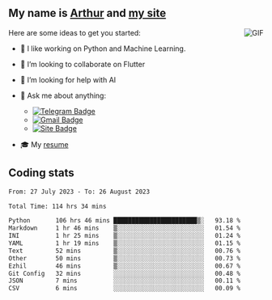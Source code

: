 
## My name is [Arthur](https://www.linkedin.com/in/arthur-novais-201420/) and [my site](https://arthurcn96.github.io/)

<!--
**Arthurcn96/Arthurcn96** is a ✨ _special_ ✨ repository because its `README.md` (this file) appears on your GitHub profile.
-->
<img align="right"  max-width="440" max-height="240" alt="GIF" src="https://raw.githubusercontent.com/Arthurcn96/Arthurcn96/master/helloThere.gif" />

Here are some ideas to get you started:

- 🤖 I like working on Python and Machine Learning.
- 👯 I’m looking to collaborate on Flutter
- 🤔 I’m looking for help with AI
- 💬 Ask me about anything:
    - [![Telegram Badge](https://img.shields.io/badge/-@Arthurcn9-0088cc?style=for-the-badge&logo=Telegram&logoColor=white)](https://t.me/Arthurcn9)
    - [![Gmail Badge](https://img.shields.io/badge/-@Arthurcn9-red?style=for-the-badge&logo=Gmail&logoColor=white)](mailto:Arthurcn96@gmail.com)
    - [![Site Badge](https://img.shields.io/badge/arthurcn96.github.io-informational?style=for-the-badge&logo=internetexplorer)](https://arthurcn96.github.io/)

- 🎓 My [resume](https://github.com/Arthurcn96/resume/blob/master/Resume_PT-BR.pdf)


## Coding stats
<!--START_SECTION:waka-->

```txt
From: 27 July 2023 - To: 26 August 2023

Total Time: 114 hrs 34 mins

Python       106 hrs 46 mins ███████████████████████▒░   93.18 %
Markdown     1 hr 46 mins    ▒░░░░░░░░░░░░░░░░░░░░░░░░   01.54 %
INI          1 hr 25 mins    ▒░░░░░░░░░░░░░░░░░░░░░░░░   01.24 %
YAML         1 hr 19 mins    ▒░░░░░░░░░░░░░░░░░░░░░░░░   01.15 %
Text         52 mins         ▒░░░░░░░░░░░░░░░░░░░░░░░░   00.76 %
Other        50 mins         ▒░░░░░░░░░░░░░░░░░░░░░░░░   00.73 %
Ezhil        46 mins         ▒░░░░░░░░░░░░░░░░░░░░░░░░   00.67 %
Git Config   32 mins         ░░░░░░░░░░░░░░░░░░░░░░░░░   00.48 %
JSON         7 mins          ░░░░░░░░░░░░░░░░░░░░░░░░░   00.11 %
CSV          6 mins          ░░░░░░░░░░░░░░░░░░░░░░░░░   00.09 %
```

<!--END_SECTION:waka-->
